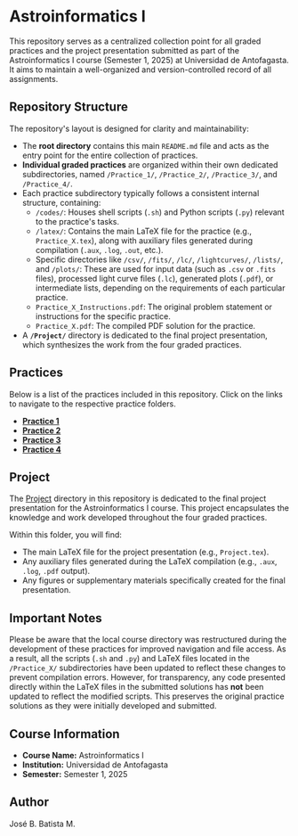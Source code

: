 # Astroinformatics I

This repository serves as a centralized collection point for all graded practices and the project presentation submitted as part of the Astroinformatics I course (Semester 1, 2025) at Universidad de Antofagasta. It aims to maintain a well-organized and version-controlled record of all assignments.

## Repository Structure

The repository's layout is designed for clarity and maintainability:

* The **root directory** contains this main `README.md` file and acts as the entry point for the entire collection of practices.
* **Individual graded practices** are organized within their own dedicated subdirectories, named `/Practice_1/`, `/Practice_2/`, `/Practice_3/`, and `/Practice_4/`.
* Each practice subdirectory typically follows a consistent internal structure, containing:
    * `/codes/`: Houses shell scripts (`.sh`) and Python scripts (`.py`) relevant to the practice's tasks.
    * `/latex/`: Contains the main LaTeX file for the practice (e.g., `Practice_X.tex`), along with auxiliary files generated during compilation (`.aux`, `.log`, `.out`, etc.).
    * Specific directories like `/csv/`, `/fits/`, `/lc/`, `/lightcurves/`, `/lists/`, and `/plots/`: These are used for input data (such as `.csv` or `.fits` files), processed light curve files (`.lc`), generated plots (`.pdf`), or intermediate lists, depending on the requirements of each particular practice.
    * `Practice_X_Instructions.pdf`: The original problem statement or instructions for the specific practice.
    * `Practice_X.pdf`: The compiled PDF solution for the practice.
* A **`/Project/`** directory is dedicated to the final project presentation, which synthesizes the work from the four graded practices.  

## Practices

Below is a list of the practices included in this repository. Click on the links to navigate to the respective practice folders.

* [**Practice 1**](Practice_1)
* [**Practice 2**](Practice_2)
* [**Practice 3**](Practice_3)
* [**Practice 4**](Practice_4)

## Project

The [Project](Project) directory in this repository is dedicated to the final project presentation for the Astroinformatics I course. This project encapsulates the knowledge and work developed throughout the four graded practices.

Within this folder, you will find:
* The main LaTeX file for the project presentation (e.g., `Project.tex`).
* Any auxiliary files generated during the LaTeX compilation (e.g., `.aux`, `.log`, `.pdf` output).
* Any figures or supplementary materials specifically created for the final presentation.

## Important Notes

Please be aware that the local course directory was restructured during the development of these practices for improved navigation and file access. As a result, all the scripts (`.sh` and `.py`) and LaTeX files located in the `/Practice_X/` subdirectories have been updated to reflect these changes to prevent compilation errors. However, for transparency, any code presented directly within the LaTeX files in the submitted solutions has **not** been updated to reflect the modified scripts. This preserves the original practice solutions as they were initially developed and submitted.

## Course Information

* **Course Name:** Astroinformatics I
* **Institution:** Universidad de Antofagasta
* **Semester:** Semester 1, 2025

## Author

José B. Batista M.
